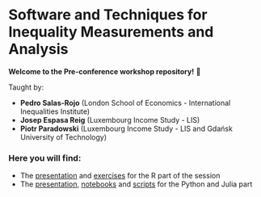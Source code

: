 # Software and Techniques for Inequality Measurements and Analysis
**Welcome to the Pre-conference workshop repository!** :wave:

Taught by:
* __Pedro Salas-Rojo__ (London School of Economics - International Inequalities Institute)
* __Josep Espasa Reig__ (Luxembourg Income Study - LIS)
* __Piotr Paradowski__ (Luxembourg Income Study - LIS and Gdańsk University of Technology)

### Here you will find:
* The [presentation](https://github.com/JosepER/gdansk_workshop/blob/main/R/presentation/gdansk_slides_psr.pdf) and [exercises](https://github.com/JosepER/gdansk_workshop/tree/main/R/exercises) for the R part of the session
* The [presentation](https://github.com/JosepER/gdansk_workshop/blob/main/python_julia/presentation/Presentation_Python_Julia.pdf), [notebooks](https://github.com/JosepER/gdansk_workshop/tree/main/python_julia/notebooks) and [scripts](https://github.com/JosepER/gdansk_workshop/tree/main/python_julia/py) for the Python and Julia part
